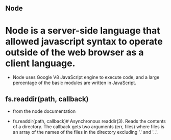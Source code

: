 ##  Node

#  Node is a server-side language that allowed javascript syntax to operate outside of the web browser as a client language.

  *  Node uses Google V8 JavaScript engine to execute code, and a large percentage of the basic modules are written in JavaScript.

##  fs.readdir(path, callback)

  *  from the node documentation

  *  fs.readdir(path, callback)#
Asynchronous readdir(3). Reads the contents of a directory. The callback gets two arguments (err, files) where files is an array of the names of the files in the directory excluding '.' and '..'.